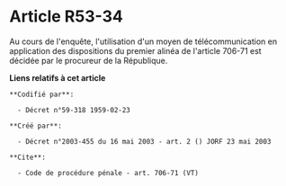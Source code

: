 # Article R53-34

Au cours de l'enquête, l'utilisation d'un moyen de télécommunication en application des dispositions du premier alinéa de
l'article 706-71 est décidée par le procureur de la République.

**Liens relatifs à cet article**

	**Codifié par**:

	  - Décret n°59-318 1959-02-23

	**Créé par**:

	  - Décret n°2003-455 du 16 mai 2003 - art. 2 () JORF 23 mai 2003

	**Cite**:

	  - Code de procédure pénale - art. 706-71 (VT)

